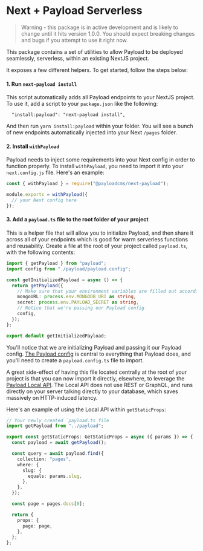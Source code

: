 # Next + Payload Serverless

> Warning - this package is in active development and is likely to change until it hits version 1.0.0. You should expect breaking changes and bugs if you attempt to use it right now.

This package contains a set of utilities to allow Payload to be deployed seamlessly, serverless, within an existing NextJS project.

It exposes a few different helpers. To get started, follow the steps below:

#### 1. Run `next-payload install`

This script automatically adds all Payload endpoints to your NextJS project. To use it, add a script to your `package.json` like the following:

```
  "install:payload": "next-payload install",
```

And then run `yarn install:payload` within your folder. You will see a bunch of new endpoints automatically injected into your Next `/pages` folder.

#### 2. Install `withPayload`

Payload needs to inject some requirements into your Next config in order to function properly. To install `withPayload`, you need to import it into your `next.config.js` file. Here's an example:

```js
const { withPayload } = require("@payloadcms/next-payload");

module.exports = withPayload({
  // your Next config here
});
```

#### 3. Add a `payload.ts` file to the root folder of your project

This is a helper file that will allow you to initialize Payload, and then share it across all of your endpoints which is good for warm serverless functions and reusability. Create a file at the root of your project called `payload.ts`, with the following contents:

```ts
import { getPayload } from "payload";
import config from "./payload/payload.config";

const getInitializedPayload = async () => {
  return getPayload({
    // Make sure that your environment variables are filled out accordingly
    mongoURL: process.env.MONGODB_URI as string,
    secret: process.env.PAYLOAD_SECRET as string,
    // Notice that we're passing our Payload config
    config,
  });
};

export default getInitializedPayload;
```

You'll notice that we are initializing Payload and passing it our Payload config. [The Payload config](https://payloadcms.com/docs/configuration/overview) is central to everything that Payload does, and you'll need to create a `payload.config.ts` file to import.

A great side-effect of having this file located centrally at the root of your project is that you can now import it directly, elsewhere, to leverage the [Payload Local API](https://payloadcms.com/docs/local-api/overview#local-api). The Local API does not use REST or GraphQL, and runs directly on your server talking directly to your database, which saves massively on HTTP-induced latency.

Here's an example of using the Local API within `getStaticProps`:

```ts
// Your newly created `payload.ts file
import getPayload from "../payload";

export const getStaticProps: GetStaticProps = async ({ params }) => {
  const payload = await getPayload();

  const query = await payload.find({
    collection: "pages",
    where: {
      slug: {
        equals: params.slug,
      },
    },
  });

  const page = pages.docs[0];

  return {
    props: {
      page: page,
    },
  };
};
```
